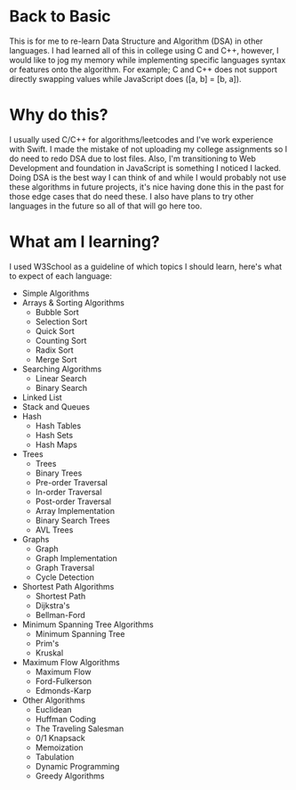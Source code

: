 # Back to Basic

This is for me to re-learn Data Structure and Algorithm (DSA) in other languages. I had learned all of this in college using C and C++, however, I would like to jog my memory while implementing specific languages syntax or features onto the algorithm. For example; C and C++ does not support directly swapping values while JavaScript does ([a, b] = [b, a]).

# Why do this?

I usually used C/C++ for algorithms/leetcodes and I've work experience with Swift. I made the mistake of not uploading my college assignments so I do need to redo DSA due to lost files. Also, I'm transitioning to Web Development and foundation in JavaScript is something I noticed I lacked. Doing DSA is the best way I can think of and while I would probably not use these algorithms in future projects, it's nice having done this in the past for those edge cases that do need these. I also have plans to try other languages in the future so all of that will go here too.

# What am I learning?

I used W3School as a guideline of which topics I should learn, here's what to expect of each language:

- Simple Algorithms
- Arrays & Sorting Algorithms
    - Bubble Sort
    - Selection Sort
    - Quick Sort
    - Counting Sort
    - Radix Sort
    - Merge Sort
- Searching Algorithms
    - Linear Search
    - Binary Search
- Linked List
- Stack and Queues
- Hash
    - Hash Tables
    - Hash Sets
    - Hash Maps
- Trees
    - Trees
    - Binary Trees
    - Pre-order Traversal
    - In-order Traversal
    - Post-order Traversal
    - Array Implementation
    - Binary Search Trees
    - AVL Trees
- Graphs
    - Graph
    - Graph Implementation
    - Graph Traversal
    - Cycle Detection
- Shortest Path Algorithms
    - Shortest Path
    - Dijkstra's
    - Bellman-Ford
- Minimum Spanning Tree Algorithms
    - Minimum Spanning Tree
    - Prim's
    - Kruskal
- Maximum Flow Algorithms
    - Maximum Flow
    - Ford-Fulkerson
    - Edmonds-Karp
- Other Algorithms
    - Euclidean
    - Huffman Coding
    - The Traveling Salesman
    - 0/1 Knapsack
    - Memoization
    - Tabulation
    - Dynamic Programming
    - Greedy Algorithms

